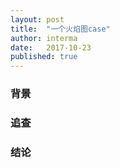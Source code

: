 ```yaml
---
layout: post
title:  "一个火焰图case"
author: interma
date:   2017-10-23
published: true
---
```


### 背景

### 追查

### 结论

